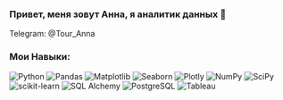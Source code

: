 ### Привет, меня зовут Анна, я аналитик данных 👋




Telegram: @Tour_Anna

###  Мои Навыки:

<img src="https://camo.githubusercontent.com/bb64b34d04a01cfa79658e2704085740d88e209c21905d0f5b55ebc87a83aa3a/68747470733a2f2f696d672e736869656c64732e696f2f62616467652f507974686f6e2d4646443433423f7374796c653d666f722d7468652d6261646765266c6f676f3d707974686f6e266c6f676f436f6c6f723d626c7565" alt="Python" data-canonical-src="https://img.shields.io/badge/Python-FFD43B?style=for-the-badge&amp;logo=python&amp;logoColor=blue" style="max-width: 100%;">  <img src="https://camo.githubusercontent.com/4487725c400789fceb3e540abc5b7cabe5dee39b7e4c91e1e906fccd26416cbd/68747470733a2f2f696d672e736869656c64732e696f2f62616467652f50616e6461732d3243324437323f7374796c653d666f722d7468652d6261646765266c6f676f3d70616e646173266c6f676f436f6c6f723d7768697465" alt="Pandas" data-canonical-src="https://img.shields.io/badge/Pandas-2C2D72?style=for-the-badge&amp;logo=pandas&amp;logoColor=white" style="max-width: 100%;">  <img src="https://camo.githubusercontent.com/947989e4300135ee2eedde2d166d905a125123daae2fe3e2c0bf493092fb37d4/68747470733a2f2f696d672e736869656c64732e696f2f62616467652f4d6174706c6f746c69622d3433363145453f7374796c653d666f722d7468652d6261646765266c6f676f3d2537424d6174706c6f746c6962253744266c6f676f436f6c6f723d7768697465" alt="Matplotlib" data-canonical-src="https://img.shields.io/badge/Matplotlib-4361EE?style=for-the-badge&amp;logo=%7BMatplotlib%7D&amp;logoColor=white" style="max-width: 100%;">  <img src="https://camo.githubusercontent.com/419219b3e5721447e5c5a482a05f4b405f992126b7f9a4418d920520aabb877e/68747470733a2f2f696d672e736869656c64732e696f2f62616467652f536561626f726e2d3438393545463f7374796c653d666f722d7468652d6261646765266c6f676f3d253742536561626f726e253744266c6f676f436f6c6f723d7768697465" alt="Seaborn" data-canonical-src="https://img.shields.io/badge/Seaborn-4895EF?style=for-the-badge&amp;logo=%7BSeaborn%7D&amp;logoColor=white" style="max-width: 100%;">  <img src="https://camo.githubusercontent.com/aa75110b55a9a92cbd52247213d7456332fa0bd9eef2181b05d4eedc4d817ce6/68747470733a2f2f696d672e736869656c64732e696f2f62616467652f506c6f746c792d2532333346344637352e7376673f7374796c653d666f722d7468652d6261646765266c6f676f3d706c6f746c79266c6f676f436f6c6f723d7768697465" alt="Plotly" data-canonical-src="https://img.shields.io/badge/Plotly-%233F4F75.svg?style=for-the-badge&amp;logo=plotly&amp;logoColor=white" style="max-width: 100%;">  <img src="https://camo.githubusercontent.com/6631ab3e404c95feff2366126736bf6b3759e4be11357ea07405a3527b9a3138/68747470733a2f2f696d672e736869656c64732e696f2f62616467652f6e756d70792d2532333031333234332e7376673f7374796c653d666f722d7468652d6261646765266c6f676f3d6e756d7079266c6f676f436f6c6f723d7768697465" alt="NumPy" data-canonical-src="https://img.shields.io/badge/numpy-%23013243.svg?style=for-the-badge&amp;logo=numpy&amp;logoColor=white" style="max-width: 100%;">  <img src="https://camo.githubusercontent.com/418c2748b42a87b3a0f3c580ced7e384113b79833263d2aca51faab718549a5f/68747470733a2f2f696d672e736869656c64732e696f2f62616467652f53636950792d2532333043353541352e7376673f7374796c653d666f722d7468652d6261646765266c6f676f3d7363697079266c6f676f436f6c6f723d257768697465" alt="SciPy" data-canonical-src="https://img.shields.io/badge/SciPy-%230C55A5.svg?style=for-the-badge&amp;logo=scipy&amp;logoColor=%white" style="max-width: 100%;">  <img src="https://camo.githubusercontent.com/a34d497e5c94b129b4e6bc1b78b954546963136be77c443e81e0289a96d631c2/68747470733a2f2f696d672e736869656c64732e696f2f62616467652f7363696b69745f6c6561726e2d6436393031383f7374796c653d666f722d7468652d6261646765266c6f676f3d7363696b69742d6c6561726e266c6f676f436f6c6f723d7768697465" alt="scikit-learn" data-canonical-src="https://img.shields.io/badge/scikit_learn-d69018?style=for-the-badge&amp;logo=scikit-learn&amp;logoColor=white" style="max-width: 100%;">
<img src="https://camo.githubusercontent.com/8389827f98b32db3dd17b4183d7ccbe687a949ecb3a369bbf1a9690a9bba2eaf/68747470733a2f2f696d672e736869656c64732e696f2f62616467652f53514c416c6368656d792d3435343334333f7374796c653d666f722d7468652d6261646765266c6f676f3d25374253514c416c6368656d79253744266c6f676f436f6c6f723d7768697465" alt="SQL Alchemy" data-canonical-src="https://img.shields.io/badge/SQLAlchemy-454343?style=for-the-badge&amp;logo=%7BSQLAlchemy%7D&amp;logoColor=white" style="max-width: 100%;">  <img src="https://camo.githubusercontent.com/6854ba9612c2cb025e7c65445787d93f6436d4691303601506e0bc28be2ae9b8/68747470733a2f2f696d672e736869656c64732e696f2f62616467652f506f737467726553514c2d3331363139323f7374796c653d666f722d7468652d6261646765266c6f676f3d706f737467726573716c266c6f676f436f6c6f723d7768697465" alt="PostgreSQL" data-canonical-src="https://img.shields.io/badge/PostgreSQL-316192?style=for-the-badge&amp;logo=postgresql&amp;logoColor=white" style="max-width: 100%;">  <img src="https://camo.githubusercontent.com/e7f3c259ffe53fc25fbd68753e045bcf72a8b10685e0af63048114d90167e0cb/68747470733a2f2f696d672e736869656c64732e696f2f62616467652f5461626c6561752d3166373762343f7374796c653d666f722d7468652d6261646765266c6f676f3d5461626c656175266c6f676f436f6c6f723d7768697465" alt="Tableau" data-canonical-src="https://img.shields.io/badge/Tableau-1f77b4?style=for-the-badge&amp;logo=Tableau&amp;logoColor=white" style="max-width: 100%;">
